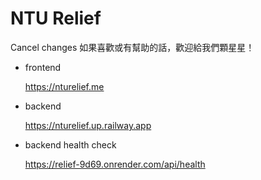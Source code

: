 # NTU Relief
Cancel changes
如果喜歡或有幫助的話，歡迎給我們顆星星！

+ frontend

  https://nturelief.me


+ backend

  https://nturelief.up.railway.app


+ backend health check

  https://relief-9d69.onrender.com/api/health
